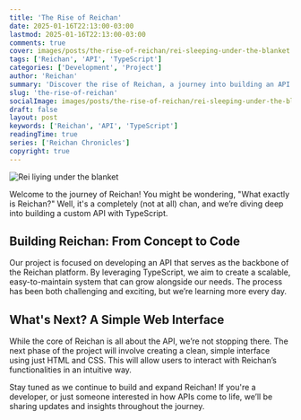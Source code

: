 ```yaml
---
title: 'The Rise of Reichan'
date: 2025-01-16T22:13:00-03:00
lastmod: 2025-01-16T22:13:00-03:00
comments: true
cover: images/posts/the-rise-of-reichan/rei-sleeping-under-the-blanket.jpg
tags: ['Reichan', 'API', 'TypeScript']
categories: ['Development', 'Project']
author: 'Reichan'
summary: 'Discover the rise of Reichan, a journey into building an API with TypeScript!'
slug: 'the-rise-of-reichan'
socialImage: images/posts/the-rise-of-reichan/rei-sleeping-under-the-blanket.jpg
draft: false
layout: post
keywords: ['Reichan', 'API', 'TypeScript']
readingTime: true
series: ['Reichan Chronicles']
copyright: true
---
```


![Rei liying under the blanket](https://github.com/Alekssandher/reichan-site/blob/main/static/images/posts/the-rise-of-reichan/rei-sleeping-under-the-blanket.jpg?raw=true "Rei liying under the blanket")

Welcome to the journey of Reichan! You might be wondering, "What exactly is Reichan?" Well, it's a completely (not at all) chan, and we’re diving deep into building a custom API with TypeScript.
## Building Reichan: From Concept to Code

Our project is focused on developing an API that serves as the backbone of the Reichan platform. By leveraging TypeScript, we aim to create a scalable, easy-to-maintain system that can grow alongside our needs. The process has been both challenging and exciting, but we’re learning more every day.

## What's Next? A Simple Web Interface

While the core of Reichan is all about the API, we’re not stopping there. The next phase of the project will involve creating a clean, simple interface using just HTML and CSS. This will allow users to interact with Reichan’s functionalities in an intuitive way.

Stay tuned as we continue to build and expand Reichan! If you're a developer, or just someone interested in how APIs come to life, we’ll be sharing updates and insights throughout the journey.


